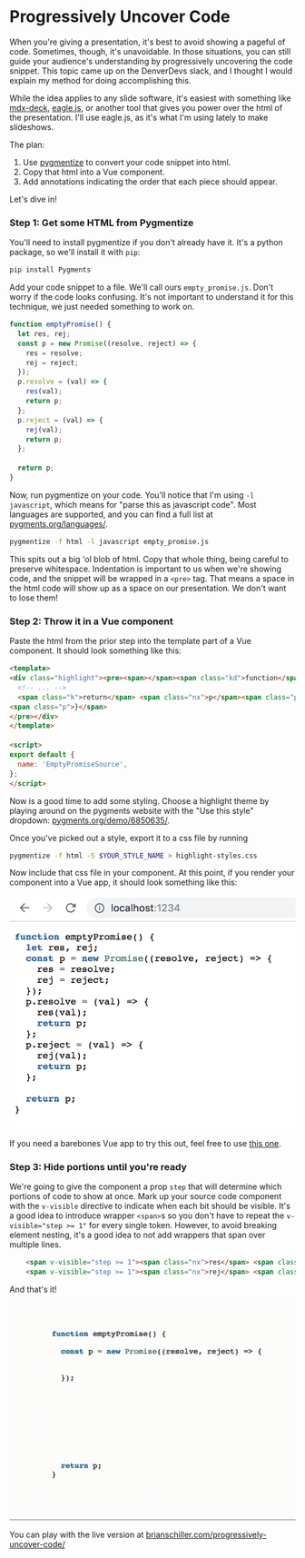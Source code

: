 Progressively Uncover Code
==========================

When you're giving a presentation, it's best to avoid showing a pageful of code. Sometimes, though, it's unavoidable. In those situations, you can still guide your audience's understanding by progressively uncovering the code snippet. This topic came up on the DenverDevs slack, and I thought I would explain my method for doing accomplishing this.

While the idea applies to any slide software, it's easiest with something like [mdx-deck](https://github.com/jxnblk/mdx-deck), [eagle.js](https://github.com/zulko/eagle.js/), or another tool that gives you power over the html of the presentation. I'll use eagle.js, as it's what I'm using lately to make slideshows.

The plan:

1. Use [pygmentize](http://pygments.org/docs/cmdline/) to convert your code snippet into html.
2. Copy that html into a Vue component.
3. Add annotations indicating the order that each piece should appear.

Let's dive in!

### Step 1: Get some HTML from Pygmentize

You'll need to install pygmentize if you don't already have it. It's a python package, so we'll install it with `pip`:

```bash
pip install Pygments
```

Add your code snippet to a file. We'll call ours `empty_promise.js`. Don't worry if the code looks confusing. It's not important to understand it for this technique, we just needed something to work on.

```javascript
function emptyPromise() {
  let res, rej;
  const p = new Promise((resolve, reject) => {
    res = resolve;
    rej = reject;
  });
  p.resolve = (val) => {
    res(val);
    return p;
  };
  p.reject = (val) => {
    rej(val);
    return p;
  };

  return p;
}
```

Now, run pygmentize on your code. You'll notice that I'm using `-l javascript`, which means for "parse this as javascript code". Most languages are supported, and you can find a full list at [pygments.org/languages/](http://pygments.org/languages/).

```bash
pygmentize -f html -l javascript empty_promise.js
```

This spits out a big 'ol blob of html. Copy that whole thing, being careful to preserve whitespace. Indentation is important to us when we're showing code, and the snippet will be wrapped in a `<pre>` tag. That means a space in the html code will show up as a space on our presentation. We don't want to lose them!

### Step 2: Throw it in a Vue component

Paste the html from the prior step into the template part of a Vue component. It should look something like this:

```html
<template>
<div class="highlight"><pre><span></span><span class="kd">function</span> <span class="nx">emptyPromise</span><span class="p">()</span> <span class="p">{</span>
  <!-- ... -->
  <span class="k">return</span> <span class="nx">p</span><span class="p">;</span>
<span class="p">}</span>
</pre></div>
</template>

<script>
export default {
  name: 'EmptyPromiseSource',
};
</script>
```

Now is a good time to add some styling. Choose a highlight theme by playing around on the pygments website with the "Use this style" dropdown: [pygments.org/demo/6850635/](http://pygments.org/demo/6850635/).

Once you've picked out a style, export it to a css file by running

```bash
pygmentize -f html -S $YOUR_STYLE_NAME > highlight-styles.css
```

Now include that css file in your component. At this point, if you render your component into a Vue app, it should look something like this:

![](./assets/empty-promise-styled.png)

If you need a barebones Vue app to try this out, feel free to use [this one](https://github.com/bgschiller/progressively-uncover-code).

### Step 3: Hide portions until you're ready

We're going to give the component a prop `step` that will determine which portions of code to show at once. Mark up your source code component with the `v-visible` directive to indicate when each bit should be visible. It's a good idea to introduce wrapper `<span>`s so you don't have to repeat the `v-visible="step >= 1"` for every single token. However, to avoid breaking element nesting, it's a good idea to not add wrappers that span over multiple lines.

```html
    <span v-visible="step >= 1"><span class="nx">res</span> <span class="o">=</span> <span class="nx">resolve</span><span class="p">;</span></span>
    <span v-visible="step >= 1"><span class="nx">rej</span> <span class="o">=</span> <span class="nx">reject</span><span class="p">;</span></span>
```

And that's it!

![](./assets/empty-promise-uncover.gif)

You can play with the live version at [brianschiller.com/progressively-uncover-code/](https://brianschiller.com/progressively-uncover-code/)
